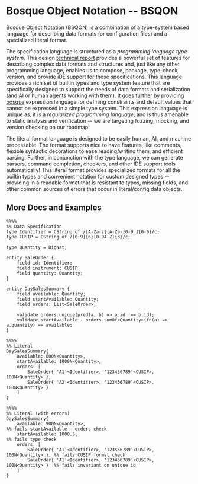 # Bosque Object Notation -- BSQON

Bosque Object Notation (BSQON) is a combination of a type-system based language for describing data formats (or configuration files) and a specialized literal format. 

The specification language is structured as a _programming language type system_. This design [technical report](https://github.com/BosqueLanguage/BSQON/blob/main/docs/publications/bsqon_techreport.pdf) provides a powerful set of features for describing complex data formats and structures and, just like any other programming language, enables us to compose, package, type-check, version, and provide iDE support for these specifications. This language provides a rich set of builtin types and type system feature that are specifically designed to support the needs of data formats and serialization (and AI or human agents working with them). It goes further by providing [bosque](https://github.com/BosqueLanguage/BosqueCore) expression language for defining constraints and default values that cannot be expressed in a simple type system. This expression language is unique as, it is a _regularized programming language_, and is thus amenable to static analysis and verification -- we are targeting fuzzing, mocking, and version checking on our roadmap.

The literal format language is designed to be easily human, AI, and machine processable. The format supports nice to have features, like comments, flexible syntactic decorations to ease reading/writing them, and efficient parsing. Further, in conjunction with the type language, we can generate parsers, command completion, checkers, and other IDE support tools automatically! This literal format provides specialized formats for all the builtin types and convenient notation for custom designed types -- providing in a readable format that is resistant to typos, missing fields, and other common sources of errors that occur in literal/config data objects.

## More Docs and Examples

```
%%%%
%% Data Specification
type Identifier = CString of /[A-Za-z][A-Za-z0-9_]{0-9}/c;
type CUSIP = CString of /[0-9]{6}[0-9A-Z]{3}/c;

type Quantity = BigNat;

entity SaleOrder {
    field id: Identifier;
    field instrument: CUSIP;
    field quantity: Quantity;
}
        
entity DaySalesSummary {
    field available: Quantity;
    field startAvailable: Quantity;
    field orders: List<SaleOrder>;
            
    validate orders.unique(pred(a, b) => a.id !== b.id);
    validate startAvailable - orders.sumOf<Quantity>(fn(a) => a.quantity) == available;
}

%%%%
%% Literal
DaySalesSummary{
    available: 800N<Quantity>,
    startAvailable: 1000N<Quantity>,
    orders: [
        SaleOrder{ 'A1'<Identifier>, '123456789'<CUSIP>, 100N<Quantity> },
        SaleOrder{ 'A2'<Identifier>, '123456789'<CUSIP>, 100N<Quantity> }
    ]
}

%%%%
%% Literal (with errors)
DaySalesSummary{
    available: 900N<Quantity>,                                        %% fails startAvailable - orders check
    startAvailable: 1000.5,                                           %% fails type check
    orders: [
        SaleOrder{ 'A1'<Identifier>, '123$56789'<CUSIP>, 100N<Quantity> }, %% fails CUSIP format check
        SaleOrder{ 'A1'<Identifier>, '123456789'<CUSIP>, 100N<Quantity> }  %% fails invariant on unique id
    ]
}
```
